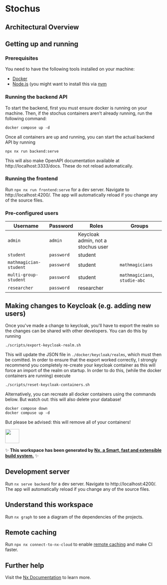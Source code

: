 # Stochus

## Architectural Overview

## Getting up and running

### Prerequisites

You need to have the following tools installed on your machine:

- [Docker](https://docs.docker.com/get-docker/)
- [Node.js](https://nodejs.org/en/download/) (you might want to install this via [nvm](https://github.com/nvm-sh/nvm)

### Running the backend API

To start the backend, first you must ensure docker is running on your machine. Then, if the stochus containers aren't already running, run the following command:

```shell
docker compose up -d
```

Once all containers are up and running, you can start the actual backend API by running

```shell
npx nx run backend:serve
```

This will also make OpenAPI documentation available at http://localhost:3333/docs. These do not reload automatically.

### Running the frontend

Run `npx nx run frontend:serve` for a dev server. Navigate to http://localhost:4200/. The app will automatically reload if you change any of the source files.

### Pre-configured users

| Username               | Password   | Roles                              | Groups                        |
| ---------------------- | ---------- | ---------------------------------- | ----------------------------- |
| `admin`                | `admin`    | Keycloak admin, not a stochus user |                               |
| `student`              | `password` | student                            |                               |
| `mathmagician-student` | `password` | student                            | `mathmagicians`               |
| `multi-group-student`  | `password` | student                            | `mathmagicians`, `studie-abc` |
| `researcher`           | `password` | researcher                         |                               |

## Making changes to Keycloak (e.g. adding new users)

Once you've made a change to keycloak, you'll have to export the realm so the changes can be shared with other
developers. You can do this by running

```shell
./scripts/export-keycloak-realm.sh
```

This will update the JSON file in `./docker/keycloak/realms`, which must then be comitted. In order to ensure that the
export worked correctly, I strongly recommend you completely re-create your keycloak container as this will force an
import of the realm on startup. In order to do this, (while the docker containers are running) execute

```shell
./scripts/reset-keycloak-containers.sh
```

Alternatively, you can recreate all docker containers using the commands below. But watch out: this will also delete
your database!

```shell
docker compose down
docker compuse up -d
```

But please be advised: this will remove all of your containers!

<a alt="Nx logo" href="https://nx.dev" target="_blank" rel="noreferrer"><img src="https://raw.githubusercontent.com/nrwl/nx/master/images/nx-logo.png" width="45"></a>

✨ **This workspace has been generated by [Nx, a Smart, fast and extensible build system.](https://nx.dev)** ✨

## Development server

Run `nx serve backend` for a dev server. Navigate to http://localhost:4200/. The app will automatically reload if you
change any of the source files.

## Understand this workspace

Run `nx graph` to see a diagram of the dependencies of the projects.

## Remote caching

Run `npx nx connect-to-nx-cloud` to enable [remote caching](https://nx.app) and make CI faster.

## Further help

Visit the [Nx Documentation](https://nx.dev) to learn more.
